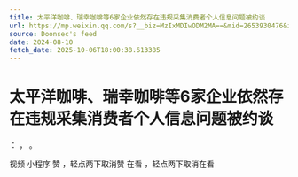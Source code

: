 ```yaml
---
title: 太平洋咖啡、瑞幸咖啡等6家企业依然存在违规采集消费者个人信息问题被约谈
url: https://mp.weixin.qq.com/s?__biz=MzIxMDIwODM2MA==&mid=2653930476&idx=2&sn=89b0c8f68da2c6815f9bcb862d00ffd9
source: Doonsec's feed
date: 2024-08-10
fetch_date: 2025-10-06T18:00:38.613385
---
```


# 太平洋咖啡、瑞幸咖啡等6家企业依然存在违规采集消费者个人信息问题被约谈

：
，
。

视频
小程序
赞
，轻点两下取消赞
在看
，轻点两下取消在看